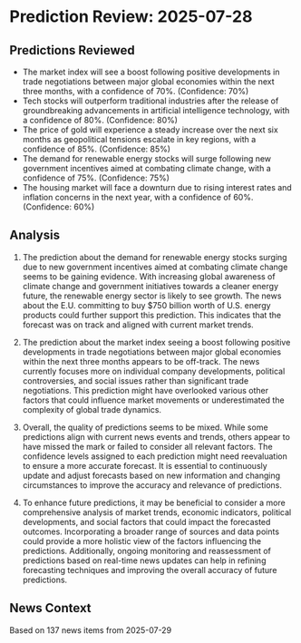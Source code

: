# Prediction Review: 2025-07-28

## Predictions Reviewed

- The market index will see a boost following positive developments in trade negotiations between major global economies within the next three months, with a confidence of 70%. (Confidence: 70%)
- Tech stocks will outperform traditional industries after the release of groundbreaking advancements in artificial intelligence technology, with a confidence of 80%. (Confidence: 80%)
- The price of gold will experience a steady increase over the next six months as geopolitical tensions escalate in key regions, with a confidence of 85%. (Confidence: 85%)
- The demand for renewable energy stocks will surge following new government incentives aimed at combating climate change, with a confidence of 75%. (Confidence: 75%)
- The housing market will face a downturn due to rising interest rates and inflation concerns in the next year, with a confidence of 60%. (Confidence: 60%)

## Analysis

1. The prediction about the demand for renewable energy stocks surging due to new government incentives aimed at combating climate change seems to be gaining evidence. With increasing global awareness of climate change and government initiatives towards a cleaner energy future, the renewable energy sector is likely to see growth. The news about the E.U. committing to buy $750 billion worth of U.S. energy products could further support this prediction. This indicates that the forecast was on track and aligned with current market trends.

2. The prediction about the market index seeing a boost following positive developments in trade negotiations between major global economies within the next three months appears to be off-track. The news currently focuses more on individual company developments, political controversies, and social issues rather than significant trade negotiations. This prediction might have overlooked various other factors that could influence market movements or underestimated the complexity of global trade dynamics.

3. Overall, the quality of predictions seems to be mixed. While some predictions align with current news events and trends, others appear to have missed the mark or failed to consider all relevant factors. The confidence levels assigned to each prediction might need reevaluation to ensure a more accurate forecast. It is essential to continuously update and adjust forecasts based on new information and changing circumstances to improve the accuracy and relevance of predictions.

4. To enhance future predictions, it may be beneficial to consider a more comprehensive analysis of market trends, economic indicators, political developments, and social factors that could impact the forecasted outcomes. Incorporating a broader range of sources and data points could provide a more holistic view of the factors influencing the predictions. Additionally, ongoing monitoring and reassessment of predictions based on real-time news updates can help in refining forecasting techniques and improving the overall accuracy of future predictions.

## News Context

Based on 137 news items from 2025-07-29
